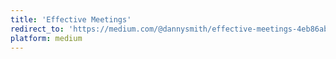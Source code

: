 ```yaml
---
title: 'Effective Meetings'
redirect_to: 'https://medium.com/@dannysmith/effective-meetings-4eb86ab5f8e8'
platform: medium
---
```

